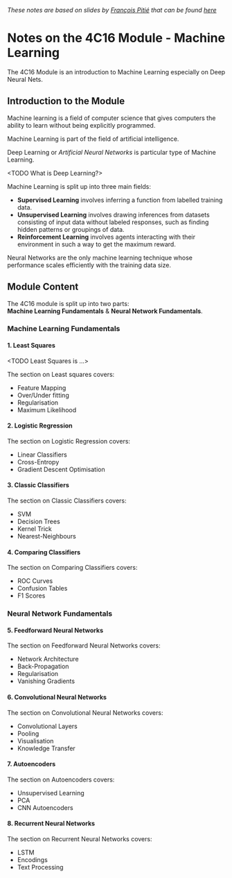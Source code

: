 *These notes are based on slides by [François Pitié](https://francois.pitie.net/) that can be found [here](https://github.com/frcs/EE4C16/blob/master/handouts/handout-00-intro.pdf)*

# Notes on the 4C16 Module - Machine Learning

The 4C16 Module is an introduction to Machine Learning especially on Deep Neural Nets.

## Introduction to the Module

Machine learning is a field of computer science that gives computers the ability to learn without being explicitly programmed.

Machine Learning is part of the field of artificial intelligence.

Deep Learning or *Artificial Neural Networks* is particular type of Machine Learning.

<TODO What is Deep Learning?>

Machine Learning is split up into three main fields:

* **Supervised Learning** involves inferring a function from labelled training data.
* **Unsupervised Learning** involves drawing inferences from datasets consisting of input data without labeled responses, such as finding hidden patterns or groupings of data.
* **Reinforcement Learning** involves agents interacting with their environment in such a way to get the maximum reward.

Neural Networks are the only machine learning technique whose performance scales efficiently with the training data size.

## Module Content

The 4C16 module is split up into two parts:  
**Machine Learning Fundamentals** & **Neural Network Fundamentals**.

### Machine Learning Fundamentals

#### 1. Least Squares

<TODO Least Squares is ...>

The section on Least squares covers:
* Feature Mapping
* Over/Under fitting
* Regularisation
* Maximum Likelihood

#### 2. Logistic Regression

<TODO Logistic Regression is... >

The section on Logistic Regression covers:
* Linear Classifiers
* Cross-Entropy
* Gradient Descent Optimisation

#### 3. Classic Classifiers

<TODO Classic Classifiers are... >

The section on Classic Classifiers covers:
* SVM
* Decision Trees
* Kernel Trick
* Nearest-Neighbours

#### 4. Comparing Classifiers

<TODO Comparing Classifiers is... >

The section on Comparing Classifiers covers:
* ROC Curves
* Confusion Tables
* F1 Scores

### Neural Network Fundamentals

#### 5. Feedforward Neural Networks

<TODO Feedforward Neural Networks are... >

The section on Feedforward Neural Networks covers:
* Network Architecture
* Back-Propagation
* Regularisation
* Vanishing Gradients

#### 6. Convolutional Neural Networks

<TODO Convolutional Neural Networks are... >

The section on Convolutional Neural Networks covers:
* Convolutional Layers
* Pooling
* Visualisation
* Knowledge Transfer

#### 7. Autoencoders

<TODO Autoencoders are... >

The section on Autoencoders covers:
* Unsupervised Learning
* PCA
* CNN Autoencoders

#### 8. Recurrent Neural Networks

<TODO Recurrent Neural Networks are... >

The section on Recurrent Neural Networks covers:
* LSTM
* Encodings
* Text Processing
